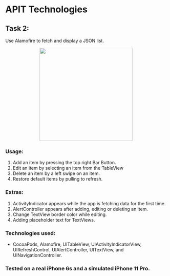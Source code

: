 # APIT Technologies

## Task 2:
Use Alamofire to fetch and display a JSON list.

<div align="center">
  <img src="https://j.gifs.com/Jy1x4P.gif" width="290">
</div>

### Usage:
1. Add an item by pressing the top right Bar Button.
2. Edit an item by selecting an item from the TableView
3. Delete an item by a left swipe on an item.
4. Restore default items by pulling to refresh.

### Extras:
1. ActivityIndicator appears while the app is fetching data for the first time.
2. AlertController appears after adding, editing or deleting an item.
3. Change TextView border color while editing.
4. Adding placeholder text for TextViews.

### Technologies used:
- CocoaPods, Alamofire, UITableView, UIActivityIndicatorView, UIRefreshControl, UIAlertController, UITextView, and UINavigationController.

### Tested on a real iPhone 6s and a simulated iPhone 11 Pro.